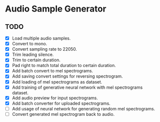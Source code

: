 # Audio Sample Generator

## TODO

- [x] Load multiple audio samples.
- [x] Convert to mono.
- [x] Convert sampling rate to 22050.
- [x] Trim leading silence.
- [x] Trim to certain duration.
- [x] Pad right to match total duration to certain duration.
- [x] Add batch convert to mel spectrograms.
- [x] Add saving convert settings for reversing spectrogram.
- [x] Add loading of mel spectrograms as dataset.
- [x] Add training of generative neural network with mel spectrograms dataset.
- [x] Add audio preview for input spectrograms.
- [x] Add batch converter for uploaded spectrograms.
- [ ] Add usage of neural network for generating random mel spectrograms.
- [ ] Convert generated mel spectrogram back to audio.

